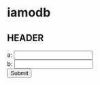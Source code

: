 # iamodb


## HEADER

 <form action="/action_page.php" method="get">
  <label for="thea">a:</label>
  <input type="number" id="thea" name="thea"> <br>
  <label for="theb">b:</label>
  <input type="number" id="theb" name="theb"> <br>
  <input type="submit" value="Submit">
</form>


<?php 
$msg = $_POST[msg];
echo "$msg"

?>